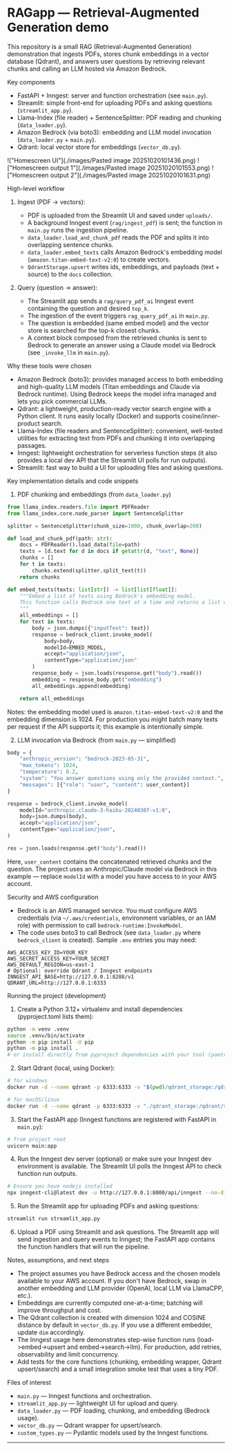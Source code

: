 
# RAGapp — Retrieval-Augmented Generation demo

This repository is a small RAG (Retrieval-Augmented Generation) demonstration that ingests PDFs, stores chunk embeddings in a vector database (Qdrant), and answers user questions by retrieving relevant chunks and calling an LLM hosted via Amazon Bedrock.

Key components
- FastAPI + Inngest: server and function orchestration (see `main.py`).
- Streamlit: simple front-end for uploading PDFs and asking questions (`streamlit_app.py`).
- Llama-Index (file reader) + SentenceSplitter: PDF reading and chunking (`data_loader.py`).
- Amazon Bedrock (via boto3): embedding and LLM model invocation (`data_loader.py` + `main.py`).
- Qdrant: local vector store for embeddings (`vector_db.py`).

!["Homescreen UI"](./images/Pasted image 20251020101436.png)
!["Homescreen output 1"](./images/Pasted image 20251020101553.png)
!["Homescreen output 2"](./images/Pasted image 20251020101631.png)

High-level workflow
1. Ingest (PDF -> vectors):
   - PDF is uploaded from the Streamlit UI and saved under `uploads/`.
   - A background Inngest event (`rag/ingest_pdf`) is sent; the function in `main.py` runs the ingestion pipeline.
   - `data_loader.load_and_chunk_pdf` reads the PDF and splits it into overlapping sentence chunks.
   - `data_loader.embed_texts` calls Amazon Bedrock's embedding model (`amazon.titan-embed-text-v2:0`) to create vectors.
   - `QdrantStorage.upsert` writes ids, embeddings, and payloads (text + source) to the `docs` collection.

2. Query (question -> answer):
   - The Streamlit app sends a `rag/query_pdf_ai` Inngest event containing the question and desired `top_k`.
   - The ingestion of the event triggers `rag_query_pdf_ai` in `main.py`.
   - The question is embedded (same embed model) and the vector store is searched for the top-k closest chunks.
   - A context block composed from the retrieved chunks is sent to Bedrock to generate an answer using a Claude model via Bedrock (see `_invoke_llm` in `main.py`).

Why these tools were chosen
- Amazon Bedrock (boto3): provides managed access to both embedding and high-quality LLM models (Titan embeddings and Claude via Bedrock runtime). Using Bedrock keeps the model infra managed and lets you pick commercial LLMs.
- Qdrant: a lightweight, production-ready vector search engine with a Python client. It runs easily locally (Docker) and supports cosine/inner-product search.
- Llama-Index (file readers and SentenceSplitter): convenient, well-tested utilities for extracting text from PDFs and chunking it into overlapping passages.
- Inngest: lightweight orchestration for serverless function steps (it also provides a local dev API that the Streamlit UI polls for run outputs).
- Streamlit: fast way to build a UI for uploading files and asking questions.

Key implementation details and code snippets

1) PDF chunking and embeddings (from `data_loader.py`)

```python
from llama_index.readers.file import PDFReader
from llama_index.core.node_parser import SentenceSplitter

splitter = SentenceSplitter(chunk_size=1000, chunk_overlap=200)

def load_and_chunk_pdf(path: str):
	docs = PDFReader().load_data(file=path)
	texts = [d.text for d in docs if getattr(d, "text", None)]
	chunks = []
	for t in texts:
		chunks.extend(splitter.split_text(t))
	return chunks

def embed_texts(texts: list[str]) -> list[list[float]]:
	"""Embed a list of texts using Bedrock's embedding model.
	This function calls Bedrock one text at a time and returns a list of vectors.
	"""
	all_embeddings = []
	for text in texts:
		body = json.dumps({"inputText": text})
		response = bedrock_client.invoke_model(
			body=body,
			modelId=EMBED_MODEL,
			accept="application/json",
			contentType="application/json"
		)
		response_body = json.loads(response.get("body").read())
		embedding = response_body.get("embedding")
		all_embeddings.append(embedding)

	return all_embeddings
```

Notes: the embedding model used is `amazon.titan-embed-text-v2:0` and the embedding dimension is 1024. For production you might batch many texts per request if the API supports it; this example is intentionally simple.

2) LLM invocation via Bedrock (from `main.py` — simplified)

```python
body = {
	"anthropic_version": "bedrock-2023-05-31",
	"max_tokens": 1024,
	"temperature": 0.2,
	"system": "You answer questions using only the provided context.",
	"messages": [{"role": "user", "content": user_content}]
}

response = bedrock_client.invoke_model(
	modelId="anthropic.claude-3-haiku-20240307-v1:0",
	body=json.dumps(body),
	accept="application/json",
	contentType="application/json",
)

res = json.loads(response.get("body").read())
```

Here, `user_content` contains the concatenated retrieved chunks and the question. The project uses an Anthropic/Claude model via Bedrock in this example — replace `modelId` with a model you have access to in your AWS account.

Security and AWS configuration
- Bedrock is an AWS managed service. You must configure AWS credentials (via `~/.aws/credentials`, environment variables, or an IAM role) with permission to call `bedrock-runtime:InvokeModel`.
- The code uses boto3 to call Bedrock (see `data_loader.py` where `bedrock_client` is created). Sample `.env` entries you may need:

```dotenv
AWS_ACCESS_KEY_ID=YOUR_KEY
AWS_SECRET_ACCESS_KEY=YOUR_SECRET
AWS_DEFAULT_REGION=us-east-1
# Optional: override Qdrant / Inngest endpoints
INNGEST_API_BASE=http://127.0.0.1:8288/v1
QDRANT_URL=http://127.0.0.1:6333
```

Running the project (development)
1. Create a Python 3.12+ virtualenv and install dependencies (pyproject.toml lists them):

```bash
python -m venv .venv
source .venv/bin/activate
python -m pip install -U pip
python -m pip install .
# or install directly from pyproject dependencies with your tool (poetry/pip-tools)
```

2. Start Qdrant (local, using Docker):

```bash
# for windows
docker run -d --name qdrant -p 6333:6333 -v "$(pwd)/qdrant_storage:/qdrant/storage" qdrant/qdrant

# for macOS/linux
docker run -d --name qdrant -p 6333:6333 -v "./qdrant_storage:/qdrant/storage" qdrant/qdrant
```

3. Start the FastAPI app (Inngest functions are registered with FastAPI in `main.py`):

```bash
# from project root
uvicorn main:app 
```

4. Run the Inngest dev server (optional) or make sure your Inngest dev environment is available. The Streamlit UI polls the Inngest API to check function run outputs.
```bash
# Ensure you have nodejs installed
npx inngest-cli@latest dev -u http://127.0.0.1:8000/api/inngest --no-discovery
```


5. Run the Streamlit app for uploading PDFs and asking questions:

```bash
streamlit run streamlit_app.py
```

6. Upload a PDF using Streamlit and ask questions. The Streamlit app will send ingestion and query events to Inngest; the FastAPI app contains the function handlers that will run the pipeline.

Notes, assumptions, and next steps
- The project assumes you have Bedrock access and the chosen models available to your AWS account. If you don't have Bedrock, swap in another embedding and LLM provider (OpenAI, local LLM via LlamaCPP, etc.).
- Embeddings are currently computed one-at-a-time; batching will improve throughput and cost.
- The Qdrant collection is created with dimension 1024 and COSINE distance by default in `vector_db.py`. If you use a different embedder, update `dim` accordingly.
- The Inngest usage here demonstrates step-wise function runs (load->embed->upsert and embed->search->llm). For production, add retries, observability and limit concurrency.
- Add tests for the core functions (chunking, embedding wrapper, Qdrant upsert/search) and a small integration smoke test that uses a tiny PDF.

Files of interest
- `main.py` — Inngest functions and orchestration.
- `streamlit_app.py` — lightweight UI for upload and query.
- `data_loader.py` — PDF loading, chunking, and embedding (Bedrock usage).
- `vector_db.py` — Qdrant wrapper for upsert/search.
- `custom_types.py` — Pydantic models used by the Inngest functions.
---
